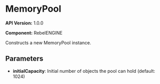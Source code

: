 # MemoryPool

**API Version:** 1.0.0

**Component:** RebelENGINE

Constructs a new MemoryPool instance.

## Parameters

- **initialCapacity**: Initial number of objects the pool can hold (default: 1024)

